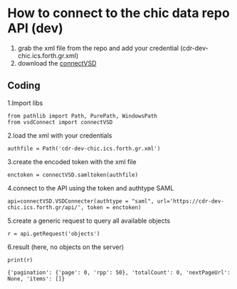# How to connect to the chic data repo API (dev)

1. grab the xml file from the repo and add your credential (cdr-dev-chic.ics.forth.gr.xml)
2. download the [connectVSD](https://github.com/mrkistler/vsdConnect/)

## Coding
1.Import libs

    from pathlib import Path, PurePath, WindowsPath
    from vsdConnect import connectVSD

2.load the xml with your credentials

    authfile = Path('cdr-dev-chic.ics.forth.gr.xml')

3.create the encoded token with the xml file

    enctoken = connectVSD.samltoken(authfile)

4.connect to the API using the token and authtype SAML

    api=connectVSD.VSDConnecter(authtype = "saml", url='https://cdr-dev-chic.ics.forth.gr/api/', token = enctoken)

5.create a generic request to query all available objects

    r = api.getRequest('objects')

6.result (here, no objects on the server)

    print(r)

    {'pagination': {'page': 0, 'rpp': 50}, 'totalCount': 0, 'nextPageUrl': None, 'items': []}
